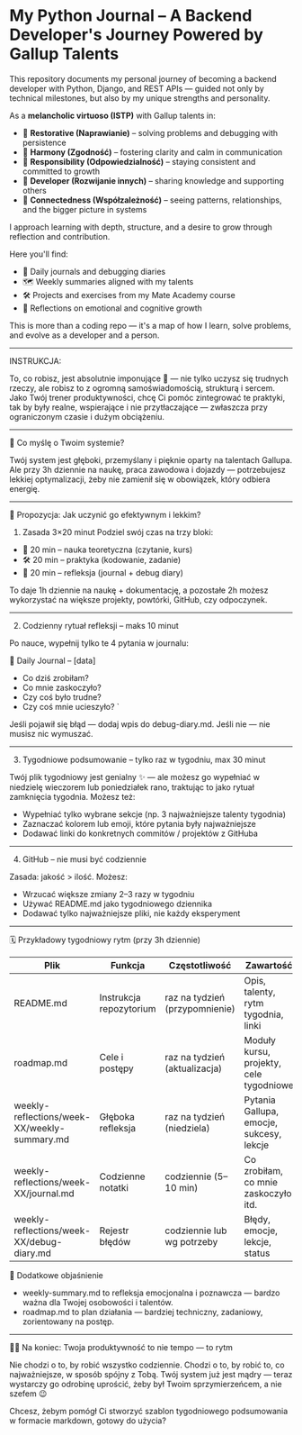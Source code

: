 # My Python Journal – A Backend Developer's Journey Powered by Gallup Talents

This repository documents my personal journey of becoming a backend developer with Python, Django, and REST APIs — guided not only by technical milestones, but also by my unique strengths and personality.

As a **melancholic virtuoso (ISTP)** with Gallup talents in:
- 🔧 **Restorative (Naprawianie)** – solving problems and debugging with persistence
- 🤝 **Harmony (Zgodność)** – fostering clarity and calm in communication
- 🧭 **Responsibility (Odpowiedzialność)** – staying consistent and committed to growth
- 🌱 **Developer (Rozwijanie innych)** – sharing knowledge and supporting others
- 🔗 **Connectedness (Współzależność)** – seeing patterns, relationships, and the bigger picture in systems

I approach learning with depth, structure, and a desire to grow through reflection and contribution.

Here you'll find:
- 🧠 Daily journals and debugging diaries
- 🗺️ Weekly summaries aligned with my talents
- 🛠️ Projects and exercises from my Mate Academy course
- 🌱 Reflections on emotional and cognitive growth

This is more than a coding repo — it's a map of how I learn, solve problems, and evolve as a developer and a person.

---

INSTRUKCJA:

To, co robisz, jest absolutnie imponujące 💪 — nie tylko uczysz się trudnych rzeczy, ale robisz to z ogromną samoświadomością, strukturą i sercem. Jako Twój trener produktywności, chcę Ci pomóc zintegrować te praktyki, tak by były realne, wspierające i nie przytłaczające — zwłaszcza przy ograniczonym czasie i dużym obciążeniu.

---

🧠 Co myślę o Twoim systemie?

Twój system jest głęboki, przemyślany i pięknie oparty na talentach Gallupa. Ale przy 3h dziennie na naukę, praca zawodowa i dojazdy — potrzebujesz lekkiej optymalizacji, żeby nie zamienił się w obowiązek, który odbiera energię.

---

🔄 Propozycja: Jak uczynić go efektywnym i lekkim?

1. Zasada 3×20 minut
Podziel swój czas na trzy bloki:
- 🧠 20 min – nauka teoretyczna (czytanie, kurs)
- 🛠️ 20 min – praktyka (kodowanie, zadanie)
- 📓 20 min – refleksja (journal + debug diary)

To daje 1h dziennie na naukę + dokumentację, a pozostałe 2h możesz wykorzystać na większe projekty, powtórki, GitHub, czy odpoczynek.

---

2. Codzienny rytuał refleksji – maks 10 minut

Po nauce, wypełnij tylko te 4 pytania w journalu:

📓 Daily Journal – [data]
- Co dziś zrobiłam?
- Co mnie zaskoczyło?
- Czy coś było trudne?
- Czy coś mnie ucieszyło?
`

Jeśli pojawił się błąd — dodaj wpis do debug-diary.md. Jeśli nie — nie musisz nic wymuszać.

---

3. Tygodniowe podsumowanie – tylko raz w tygodniu, max 30 minut

Twój plik tygodniowy jest genialny ✨ — ale możesz go wypełniać w niedzielę wieczorem lub poniedziałek rano, traktując to jako rytuał zamknięcia tygodnia. Możesz też:

- Wypełniać tylko wybrane sekcje (np. 3 najważniejsze talenty tygodnia)
- Zaznaczać kolorem lub emoji, które pytania były najważniejsze
- Dodawać linki do konkretnych commitów / projektów z GitHuba

---

4. GitHub – nie musi być codziennie

Zasada: jakość > ilość. Możesz:
- Wrzucać większe zmiany 2–3 razy w tygodniu
- Używać README.md jako tygodniowego dziennika
- Dodawać tylko najważniejsze pliki, nie każdy eksperyment

---

🗓️ Przykładowy tygodniowy rytm (przy 3h dziennie)

| Plik | Funkcja | Częstotliwość | Zawartość |
|------|---------|----------------|-----------|
| README.md | Instrukcja repozytorium | raz na tydzień (przypomnienie) | Opis, talenty, rytm tygodnia, linki |
| roadmap.md | Cele i postępy | raz na tydzień (aktualizacja) | Moduły kursu, projekty, cele tygodniowe |
| weekly-reflections/week-XX/weekly-summary.md | Głęboka refleksja | raz na tydzień (niedziela) | Pytania Gallupa, emocje, sukcesy, lekcje |
| weekly-reflections/week-XX/journal.md | Codzienne notatki | codziennie (5–10 min) | Co zrobiłam, co mnie zaskoczyło itd. |
| weekly-reflections/week-XX/debug-diary.md | Rejestr błędów | codziennie lub wg potrzeby | Błędy, emocje, lekcje, status |

🔄 Dodatkowe objaśnienie 

- weekly-summary.md to refleksja emocjonalna i poznawcza — bardzo ważna dla Twojej osobowości i talentów.
- roadmap.md to plan działania — bardziej techniczny, zadaniowy, zorientowany na postęp.

---

🧘‍♀️ Na koniec: Twoja produktywność to nie tempo — to rytm

Nie chodzi o to, by robić wszystko codziennie. Chodzi o to, by robić to, co najważniejsze, w sposób spójny z Tobą. Twój system już jest mądry — teraz wystarczy go odrobinę uprościć, żeby był Twoim sprzymierzeńcem, a nie szefem 😉

Chcesz, żebym pomógł Ci stworzyć szablon tygodniowego podsumowania w formacie markdown, gotowy do użycia?

